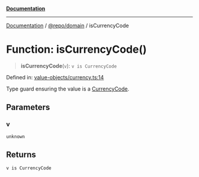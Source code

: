 [**Documentation**](../../../README.md)

***

[Documentation](../../../README.md) / [@repo/domain](../README.md) / isCurrencyCode

# Function: isCurrencyCode()

> **isCurrencyCode**(`v`): `v is CurrencyCode`

Defined in: [value-objects/currency.ts:14](https://github.com/o3osatoshi/experiment/blob/04dfa58df6e48824a200a24d77afef7ce464e1ae/packages/domain/src/value-objects/currency.ts#L14)

Type guard ensuring the value is a [CurrencyCode](../type-aliases/CurrencyCode.md).

## Parameters

### v

`unknown`

## Returns

`v is CurrencyCode`
